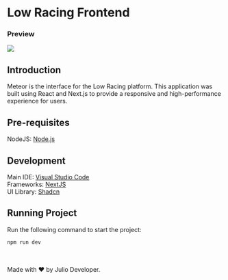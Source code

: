   # Low Racing Frontend
  ### Preview
  <img src="https://i.postimg.cc/wjVSLDCD/Home.png"/>
  
  ## Introduction
  Meteor is the interface for the Low Racing platform. This application was built using React and Next.js to provide a responsive and high-performance experience for users.

  ## Pre-requisites
  NodeJS: [Node.js](https://nodejs.org/)

  ## Development
  Main IDE: [Visual Studio Code](https://code.visualstudio.com) <br>
  Frameworks: [NextJS](https://nextjs.org/) <br>
  UI Library: [Shadcn](https://ui.shadcn.com/)<br>

  ## Running Project 
  Run the following command to start the project:
  ```
  npm run dev
  ```

  <br><br>
  Made with ❤️ by Julio Developer.
